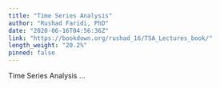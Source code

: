 ```yaml
---
title: "Time Series Analysis"
author: "Rushad Faridi, PhD"
date: "2020-06-16T04:56:36Z"
link: "https://bookdown.org/rushad_16/TSA_Lectures_book/"
length_weight: "20.2%"
pinned: false
---
```


Time Series Analysis ...

